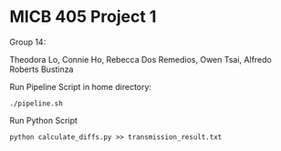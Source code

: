 # MICB 405 Project 1

Group 14: 

Theodora Lo, Connie Ho, Rebecca Dos Remedios, Owen Tsai, Alfredo Roberts Bustinza

Run Pipeline Script in home directory: 

```./pipeline.sh``` 

Run Python Script

```python calculate_diffs.py >> transmission_result.txt```
